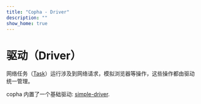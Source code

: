 ```yaml
---
title: "Copha - Driver"
description: ""
show_home: true
---
```


# 驱动（Driver）
网络任务（[Task](./task)）运行涉及到网络请求，模拟浏览器等操作，这些操作都由驱动统一管理。

copha 内置了一个基础驱动: [simple-driver](https://github.com/copha-project/simple-driver).